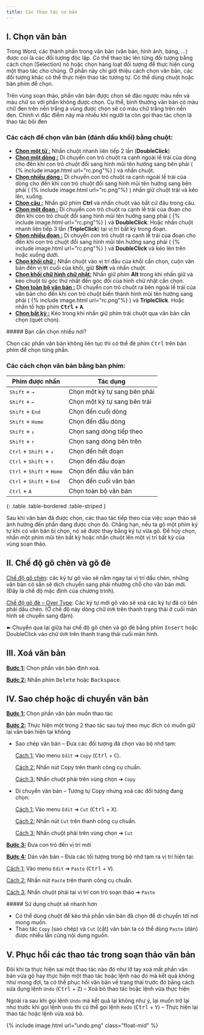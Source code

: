 ```yaml
---
title: Các thao tác cơ bản
---
```


## I. Chọn văn bản

Trong Word, các thành phần trong văn bản (văn bản, hình ảnh, bảng, …) được coi là các đối tượng độc lập. Có thể thao tác lên từng đối tượng bằng cách chọn (Selection) nó hoặc chọn hàng loạt đối tượng để thực hiện cùng một thao tác cho chúng. Ở phần này chỉ giới thiệu cách chọn văn bản, các đối tượng khác có thể thực hiện thao tác tương tự. Có thể dùng chuột hoặc bàn phím để chọn.

Trên vùng soạn thảo, phần văn bản được chọn sẽ đảo ngược màu nền và màu chữ so với phần không được chọn. Cụ thể, bình thường văn bản có màu chữ đen trên nền trắng à vùng được chọn sẽ có màu chữ trắng trên nền đen. Chính vì đặc điểm này mà nhiều khi người ta còn gọi thao tác chọn là thao tác bôi đen

### Các cách để chọn văn bản (đánh dấu khối) bằng chuột:

- **<u>Chọn một từ                :</u>** Nhấn chuột nhanh liên tiếp 2 lần (**DoubleClick**)
- **<u>Chọn một dòng              :</u>** Di chuyển con trỏ chuột ra cạnh ngoài lề trái của dòng cho đến khi con trỏ chuột đổi sang hình mũi tên hướng sang bên phải ( <span>{% include image.html url="rc.png"%}<span> ) và nhấn chuột.
- **<u>Chọn nhiều dòng            :</u>** Di chuyển con trỏ chuột ra cạnh ngoài lề trái của dòng cho đến khi con trỏ chuột đổi sang hình mũi tên hướng sang bên phải ( <span>{% include image.html url="rc.png"%}<span> ) nhấn giữ chuột trái và kéo lên, xuống.
- **<u>Chọn câu                   :</u>** Nhấn giữ phím **Ctrl** và nhấn chuột vào bất cứ đâu trong câu.
- **<u>Chọn một đoạn              :</u>** Di chuyển con trỏ chuột ra cạnh lề trái của đoạn cho đến khi con trỏ chuột đổi sang hình mũi tên hướng sang phải ( <span>{% include image.html url="rc.png"%}<span> ) và **DoubleClick**. Hoặc nhấn chuột nhanh liên tiếp 3 lần (**TripleClick**) tại vị trí bất kỳ trong đoạn.
- **<u>Chọn nhiều đoạn            :</u>** Di chuyển con trỏ chuột ra cạnh lề trái của đoạn cho đến khi con trỏ chuột đổi sang hình mũi tên hướng sang phải ( <span>{% include image.html url="rc.png"%}<span> ) và **DoubleClick** và kéo lên trên hoặc xuống dưới.
- **<u>Chọn khối chữ              :</u>** Nhấn chuột vào vị trí đầu của khối cần chọn, cuộn văn bản đến vị trí cuối của khối, giữ **Shift** và nhấn chuột.
- **<u>Chọn khối chữ hình chữ nhật:</u>** Nhấn giữ phím **Alt** trong khi nhấn giữ và kéo chuột từ góc thứ nhất đến góc đối của hình chữ nhật cần chọn.
- **<u>Chọn toàn bộ văn bản       :</u>** Di chuyển con trỏ chuột ra bên ngoài lề trái của văn bản cho đến khi con trỏ chuột biến thành hình mũi tên hướng sang phải ( <span>{% include image.html url="rc.png"%}<span> ) và **TripleClick**. Hoặc nhấn tổ hợp phím **<kbd>Ctrl</kbd> + <kbd>A</kbd>**.
- **<u>Chọn bất kỳ                :</u>** Kéo trong khi nhấn giữ phím trái chuột qua văn bản cần chọn (quét chọn).

<div class="note primary" markdown="1">
##### Bạn cần chọn nhiều nơi?

Chọn các phần văn bản không liên tục thì có thể đè phím <kbd>Ctrl</kbd> trên bàn phím để chọn từng phần.
</div>

### Các cách chọn văn bản bằng bàn phím:

|      **Phím được nhấn**      |         **Tác dụng**       |
|------------------------------|----------------------------|
|<kbd>Shift</kbd> + <kbd>→</kbd>          |Chọn một ký tự sang bên phải|
|<kbd>Shift</kbd> + <kbd>←</kbd>          |Chọn một ký tự sang bên trái|
|<kbd>Shift</kbd> + <kbd>End</kbd>        |Chọn đến cuối dòng          |
|<kbd>Shift</kbd> + <kbd>Home</kbd>       |Chọn đến đầu dòng           |
|<kbd>Shift</kbd> + <kbd>↓</kbd>          |Chọn sang dòng tiếp theo    |
|<kbd>Shift</kbd> + <kbd>↑</kbd>          |Chọn sang dòng bên trên     |
|<kbd>Ctrl</kbd> + <kbd>Shift</kbd> + <kbd>↓</kbd>   |Chọn đến hết đoạn           |
|<kbd>Ctrl</kbd> + <kbd>Shift</kbd> + <kbd>↑</kbd>   |Chọn đến đầu đoạn           |
|<kbd>Ctrl</kbd> + <kbd>Shift</kbd> + <kbd>Home</kbd>|Chọn đến đầu văn bản        |
|<kbd>Ctrl</kbd> + <kbd>Shift</kbd> + <kbd>End</kbd> |Chọn đến cuối văn bản       |
|<kbd>Ctrl</kbd> + <kbd>A</kbd>           |Chọn toàn bộ văn bản        |
{: .table .table-bordered .table-striped }

Sau khi văn bản đã được chọn, các thao tác tiếp theo của việc soạn thảo sẽ ảnh hưởng đến phần đang được chọn đó. Chẳng hạn, nếu ta gõ một phím ký tự khi có văn bản bị chọn, nó sẽ được thay bằng ký tự vừa gõ. Để hủy chọn, nhấn một phím mũi tên bất kỳ hoặc nhấn chuột lên một vị trí bất kỳ của vùng soạn thảo.

## II. Chế độ gõ chèn và gõ đè

<u>Chế độ gõ chèn</u>: các ký tự gõ vào sẽ nằm ngay tại vị trí dấu chèn, những văn bản có sẵn sẽ dịch chuyển sang phải nhường chỗ cho văn bản mới. (Đây là chế độ mặc định của chương trình).

<u>Chế độ gõ đè – Over Type</u>: Các ký tự mới gõ vào sẽ xoá các ký tự đã có bên phải dấu chèn. (Ở chế độ này dòng chữ `OVR` trên thanh trạng thái ở cuối màn hình sẽ chuyển sang đậm).

➽ Chuyển qua lại giữa hai chế độ gõ chèn và gõ đè bằng phím <kbd>Insert</kbd> hoặc DoubleClick vào chữ `OVR` trên thanh trạng thái cuối màn hình.

## III. Xoá văn bản

**<u>Bước 1:</u>** Chọn phần văn bản định xoá.

**<u>Bước 2:</u>** Nhấn phím <kbd>Delete</kbd> hoặc <kbd>Backspace</kbd>.

## IV. Sao chép hoặc di chuyển văn bản

**<u>Bước 1:</u>** Chọn phần văn bản muốn thao tác

**<u>Bước 2:</u>** Thực hiện một trong 2 thao tác sau tuỳ theo mục đích có muốn giữ lại văn bản hiện tại không

- Sao chép văn bản – Đưa các đối tượng đã chọn vào bộ nhớ tạm:

    <u>Cách 1:</u> Vào menu `Edit` ➔ `Copy` (<kbd>Ctrl</kbd> + <kbd>C</kbd>).

    <u>Cách 2:</u> Nhấn nút Copy trên thanh công cụ chuẩn.

    <u>Cách 3:</u> Nhấn chuột phải trên vùng chọn ➔ `Copy`

-   Di chuyển văn bản – Tương tự Copy nhưng xoá các đối tượng đang chọn:

    <u>Cách 1:</u> Vào menu `Edit` ➔ `Cut` (<kbd>Ctrl</kbd> + <kbd>X</kbd>).

    <u>Cách 2:</u> Nhấn nút `Cut` trên thanh công cụ chuẩn.

    <u>Cách 3:</u> Nhấn chuột phải trên vùng chọn ➔ `Cut`

**<u>Bước 3:</u>** Đưa con trỏ đến vị trí mới

**<u>Bước 4:</u>** Dán văn bản – Đưa các tối tượng trong bộ nhớ tạm ra vị trí hiện tại:

<u>Cách 1:</u> Vào menu `Edit` ➔ `Paste` (<kbd>Ctrl</kbd> + <kbd>V</kbd>).

<u>Cách 2:</u> Nhấn nút `Paste` trên thanh công cụ chuẩn.

<u>Cách 3:</u> Nhấn chuột phải tại vị trí con trỏ soạn thảo ➔ `Paste`

<div class="note primary" markdown="1">
##### Sử dụng chuột sẽ nhanh hơn

- Có thể dùng chuột để kéo thả phần văn bản đã chọn để di chuyển tới nơi mong muốn.
- Thao tác `Copy` (sao chép) và `Cut` (cắt) văn bản ta có thể dùng `Paste` (dán) được nhiều lần cùng nội dung nguồn.

</div>

## V. Phục hồi các thao tác trong soạn thảo văn bản

Đôi khi ta thực hiện sai một thao tác nào đó như lỡ tay xoá mất phần văn bản vừa gõ hay thực hiện một thao tác hoặc lệnh nào đó mà kết quả không như mong đợi, ta có thể phục hồi văn bản về trạng thái trước đó bằng cách sửa dụng lệnh `Undo` (<kbd>Ctrl</kbd> + <kbd>Z</kbd>) – Xoá bỏ thao tác hoặc lệnh vừa thực hiện

Ngoài ra sau khi gọi lệnh `Undo` mà kết quả lại không như ý, lại muốn trở lại như trước khi gọi lệnh `Undo` thì có thể gọi lệnh `Redo` (<kbd>Ctrl</kbd> + <kbd>Y</kbd>) – Thực hiện lại thao tác hoặc lệnh vừa xoá bỏ.

{% include image.html url="undo.png" class="float-mid" %}
